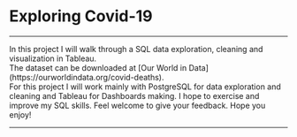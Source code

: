 # Exploring Covid-19
<hr>
<div>
  
  <p>
In this project I will walk through a SQL data exploration, cleaning and visualization in Tableau.<br>
The dataset can be downloaded at [Our World in Data](https://ourworldindata.org/covid-deaths).<br>
For this project I will work mainly with PostgreSQL for data exploration and cleaning and Tableau for Dashboards making. I hope to exercise and improve my SQL skills. Feel welcome to give your feedback. Hope you enjoy!<br>
  </p>

</div>
<hr>

